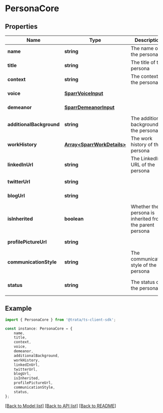 # PersonaCore


## Properties

Name | Type | Description | Notes
------------ | ------------- | ------------- | -------------
**name** | **string** | The name of the persona | [default to undefined]
**title** | **string** | The title of the persona | [default to undefined]
**context** | **string** | The context of the persona | [default to undefined]
**voice** | [**SparrVoiceInput**](SparrVoiceInput.md) |  | [default to undefined]
**demeanor** | [**SparrDemeanorInput**](SparrDemeanorInput.md) |  | [default to undefined]
**additionalBackground** | **string** | The additional background of the persona | [default to undefined]
**workHistory** | [**Array&lt;SparrWorkDetails&gt;**](SparrWorkDetails.md) | The work history of the persona | [default to undefined]
**linkedInUrl** | **string** | The LinkedIn URL of the persona | [default to undefined]
**twitterUrl** | **string** |  | [default to undefined]
**blogUrl** | **string** |  | [default to undefined]
**isInherited** | **boolean** | Whether the persona is inherited from the parent persona | [optional] [default to false]
**profilePictureUrl** | **string** |  | [default to undefined]
**communicationStyle** | **string** | The communication style of the persona | [optional] [default to 'balanced']
**status** | **string** | The status of the persona | [optional] [default to 'active']

## Example

```typescript
import { PersonaCore } from '@trata/ts-client-sdk';

const instance: PersonaCore = {
    name,
    title,
    context,
    voice,
    demeanor,
    additionalBackground,
    workHistory,
    linkedInUrl,
    twitterUrl,
    blogUrl,
    isInherited,
    profilePictureUrl,
    communicationStyle,
    status,
};
```

[[Back to Model list]](../README.md#documentation-for-models) [[Back to API list]](../README.md#documentation-for-api-endpoints) [[Back to README]](../README.md)
